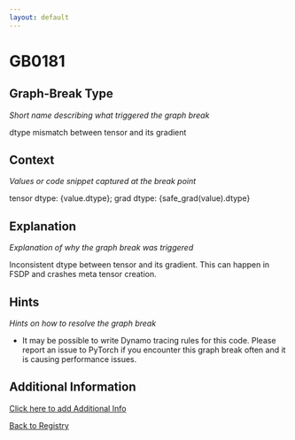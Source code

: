 ```yaml
---
layout: default
---
```

# GB0181

## Graph-Break Type
*Short name describing what triggered the graph break*

dtype mismatch between tensor and its gradient

## Context
*Values or code snippet captured at the break point*

tensor dtype: {value.dtype}; grad dtype: {safe_grad(value).dtype}

## Explanation
*Explanation of why the graph break was triggered*

Inconsistent dtype between tensor and its gradient. This can happen in FSDP and crashes meta tensor creation.

## Hints
*Hints on how to resolve the graph break*

- It may be possible to write Dynamo tracing rules for this code. Please report an issue to PyTorch if you encounter this graph break often and it is causing performance issues.


## Additional Information

<!-- ADDITIONAL INFORMATION START - Add custom information below this line -->

<!-- ADDITIONAL INFORMATION END -->


[Click here to add Additional Info](https://github.com/meta-pytorch/compile-graph-break-site/edit/main/docs/gb/gb0181.md)

[Back to Registry](../index.html)
